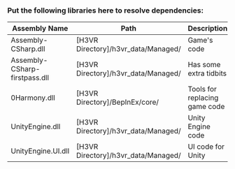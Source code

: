 ### Put the following libraries here to resolve dependencies:

| Assembly Name                 | Path                                | Description                   |
|-------------------------------|-------------------------------------|-------------------------------|
| Assembly-CSharp.dll           | [H3VR Directory]/h3vr_data/Managed/ | Game's code                   |
| Assembly-CSharp-firstpass.dll | [H3VR Directory]/h3vr_data/Managed/ | Has some extra tidbits        |
| 0Harmony.dll                  | [H3VR Directory]/BepInEx/core/      | Tools for replacing game code |
| UnityEngine.dll               | [H3VR Directory]/h3vr_data/Managed/ | Unity Engine code             |
| UnityEngine.UI.dll            | [H3VR Directory]/h3vr_data/Managed/ | UI code for Unity             |
